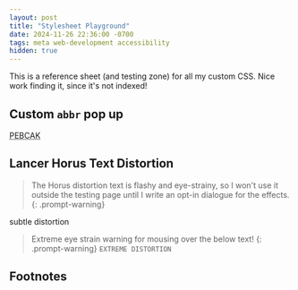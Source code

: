 ```yaml
---
layout: post
title: "Stylesheet Playground"
date: 2024-11-26 22:36:00 -0700
tags: meta web-development accessibility
hidden: true
--- 
```


This is a reference sheet (and testing zone) for all my custom CSS. Nice work
finding it, since it's not indexed! 

## Custom `abbr` pop up 

<abbr title="Problem Exists Between Chair and Keyboard">PEBCAK</abbr>

## Lancer Horus Text Distortion
> The Horus distortion text is flashy and eye-strainy, so I won't use it outside
> the testing page until I write an opt-in dialogue for the effects.
{: .prompt-warning}
<p class="horus--subtle">subtle distortion</p>

> Extreme eye strain warning for mousing over the below text!
{: .prompt-warning}
<code class="horus">EXTREME DISTORTION</code>

## Footnotes
